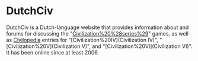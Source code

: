 # DutchCiv

DutchCiv is a Dutch-language website that provides information about and forums for discussing the "[Civilization%20%28series%29](Civilization)" games, as well as [Civilopedia](Civilopedia) entries for "[Civilization%20IV](Civilization IV)", "[Civilization%20V](Civilization V)", and "[Civilization%20VI](Civilization VI)". It has been online since at least 2006.